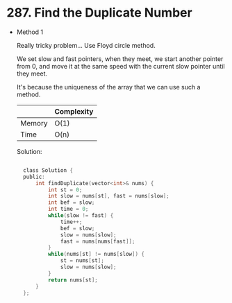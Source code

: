 # 287. Find the Duplicate Number

- Method 1

  Really tricky problem... Use Floyd circle method.

  We set slow and fast pointers, when they meet, we start another pointer from 0, and move it at the same speed with the current slow pointer until they meet.

  It's because the uniqueness of the array that we can use such a method.

  |        | Complexity |
  | ------ | ---------- |
  | Memory | O(1)       |
  | Time   | O(n)       |

  Solution:

  ```h

    class Solution {
    public:
        int findDuplicate(vector<int>& nums) {
            int st = 0;
            int slow = nums[st], fast = nums[slow];
            int bef = slow;
            int time = 0;
            while(slow != fast) {
                time++;
                bef = slow;
                slow = nums[slow];
                fast = nums[nums[fast]];
            }
            while(nums[st] != nums[slow]) {
                st = nums[st];
                slow = nums[slow];
            }
            return nums[st];
        }
    };

  ```

<!-- - Method 2

    This is another method.

    | |   Complexity  |
    | ----------- | ----------- |
    |  Memory     | O(n) |
    |      Time       |  O(n) |


    Solution:

    ``` h



    ```

- Additional Knowledge:

    Here are some additional knowledge.



<br> -->
